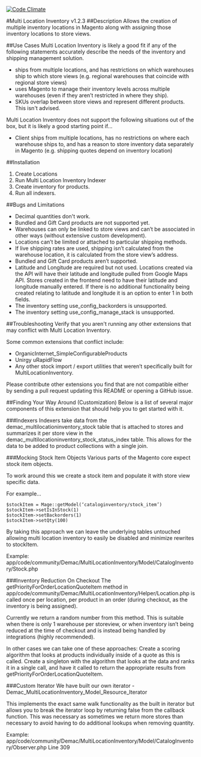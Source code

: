 [![Code Climate](https://codeclimate.com/github/DemacMedia/Magento-Multi-Location-Inventory.png)](https://codeclimate.com/github/DemacMedia/Magento-Multi-Location-Inventory)

#Multi Location Inventory v1.2.3
##Description
Allows the creation of multiple inventory locations in Magento along with assigning those inventory locations to store views.


##Use Cases
Multi Location Inventory is likely a good fit if any of the following statements accurately describe the needs of the inventory and shipping management solution.

 - ships from multiple locations, and has restrictions on which warehouses ship to which store views (e.g. regional warehouses that coincide with regional store views)
 - uses Magento to manage their inventory levels across multiple warehouses (even if they aren’t restricted in where they ship).
 - SKUs overlap between store views and represent different products. This isn't advised.

Multi Location Inventory does not support the following situations out of the box, but it is likely a good starting point if...
 - Client ships from multiple locations, has no restrictions on where each warehouse ships to, and has a reason to store inventory data separately in Magento (e.g. shipping quotes depend on inventory location)


##Installation
1. Create Locations
2. Run Multi Location Inventory Indexer
3. Create inventory for products.
4. Run all indexers.


##Bugs and Limitations
- Decimal quantities don't work.
- Bundled and Gift Card products are not supported yet.
- Warehouses can only be linked to store views and can’t be associated in other ways (without extensive custom development).
- Locations can’t be limited or attached to particular shipping methods.
- If live shipping rates are used, shipping isn’t calculated from the warehouse location, it is calculated from the store view’s address.
- Bundled and Gift Card products aren’t supported.
- Latitude and Longitude are required but not used. Locations created via the API will have their latitude and longitude pulled from Google Maps API. Stores created in the frontend need to have their latitude and longitude manually entered. If there is no additional functionality being created relating to latitude and longitude it is an option to enter 1 in both fields.
- The inventory setting use_config_backorders is unsupported.
- The inventory setting use_config_manage_stack is unsupported.


##Troubleshooting
Verify that you aren't running any other extensions that may conflict with Multi Location Inventory.

Some common extensions that conflict include:
- OrganicInternet_SimpleConfigurableProducts
- Unirgy uRapidFlow
- Any other stock import / export utilities that weren’t specifically built for MultiLocationInventory.

Please contribute other extensions you find that are not compatible either by sending a pull request updating this README or opening a GitHub issue.


##Finding Your Way Around (Customization)
Below is a list of several major components of this extension that should help you to get started with it.


###Indexers
Indexers take data from the demac_multilocationinventory_stock table that is attached to stores and summarizes it per store view in the demac_multilocationinventory_stock_status_index table.  This allows for the data to be added to product collections with a single join.


###Mocking Stock Item Objects
Various parts of the Magento core expect stock item objects.

To work around this we create a stock item and populate it with store view specific data.

For example...
```
$stockItem = Mage::getModel(‘cataloginventory/stock_item’)
$stockItem->setIsInStock(1)
$stockItem->setBackorders(1)
$stockItem->setQty(100)
```

By taking this approach we can leave the underlying tables untouched allowing multi location inventory to easily be disabled and minimize rewrites to stockItem.

Example: app/code/community/Demac/MultiLocationInventory/Model/CatalogInventory/Stock.php


###Inventory Reduction On Checkout
The getPriorityForOrderLocationQuoteItem method in app/code/community/Demac/MultiLocationInventory/Helper/Location.php is called once per location, per product in an order (during checkout, as the inventory is being assigned).

Currently we return a random number from this method. This is suitable when there is only 1 warehouse per storeview, or when inventory isn’t being reduced at the time of checkout and is instead being handled by integrations (highly recommended).

In other cases we can take one of these approaches:
Create a scoring algorithm that looks at products individually inside of a quote as this is called.
Create a singleton with the algorithm that looks at the data and ranks it in a single call, and have it called to return the appropriate results from getPriorityForOrderLocationQuoteItem.


###Custom Iterator
We have built our own iterator - Demac_MultiLocationInventory_Model_Resource_Iterator

This implements the exact same walk functionality as the built in iterator but allows you to break the iterator loop by returning false from the callback function. This was necessary as sometimes we return more stores than necessary to avoid having to do additional lookups when removing quantity.

Example: app/code/community/Demac/MultiLocationInventory/Model/CatalogInventory/Observer.php Line 309
